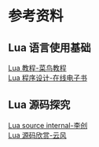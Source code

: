 # 参考资料

[LuaTutorial]: http://www.runoob.com/lua/lua-tutorial.html
[LuaerBook]: http://book.luaer.cn/
[LuaSourceInternal]: https://github.com/lichuang/Lua-Source-Internal
[LuaReading]: https://www.codingnow.com/temp/readinglua.pdf

## Lua 语言使用基础
[Lua 教程-菜鸟教程][LuaTutorial]  
[Lua 程序设计-在线电子书][LuaerBook]
  
## Lua 源码探究
[Lua source internal-李创][LuaSourceInternal]  
[Lua 源码欣赏-云风][LuaReading]